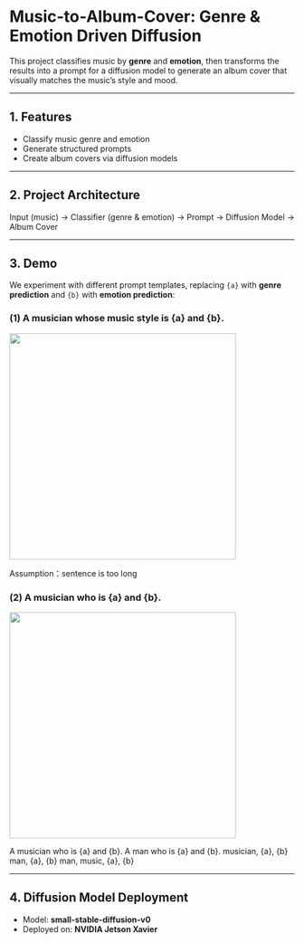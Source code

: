 # Music-to-Album-Cover: Genre & Emotion Driven Diffusion

This project classifies music by **genre** and **emotion**, then transforms the results into a prompt for a diffusion model to generate an album cover that visually matches the music’s style and mood.  

---

## 1. Features
- Classify music genre and emotion  
- Generate structured prompts  
- Create album covers via diffusion models  

---

## 2. Project Architecture

Input (music) → Classifier (genre & emotion) → Prompt → Diffusion Model → Album Cover

---

## 3. Demo

We experiment with different prompt templates, replacing `{a}` with **genre prediction** and `{b}` with **emotion prediction**:

### (1) A musician whose music style is {a} and {b}.
<img src="https://drive.google.com/uc?export=view&id=1d4E4_otNC7CNWVTJdfxTrlZOYOskKc9I" width="400"/>

Assumption：sentence is too long
### (2) A musician who is {a} and {b}.
<img src="https://drive.google.com/uc?export=view&id=1z9rLeG9BV4cBPzaFbSYLSQqYdr6aPUmC" width="400"/>

A musician who is {a} and {b}.
A man who is {a} and {b}.
musician, {a}, {b}
man, {a}, {b}
man, music, {a}, {b}

---

## 4. Diffusion Model Deployment
- Model: **small-stable-diffusion-v0**  
- Deployed on: **NVIDIA Jetson Xavier**
